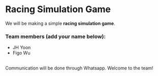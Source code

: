 # Racing Simulation Game

We will be making a simple **racing simulation game**. <br>

### Team members (add your name below):
- JH Yoon
- Figo Wu

<br>
Communication will be done through Whatsapp. Welcome to the team!
